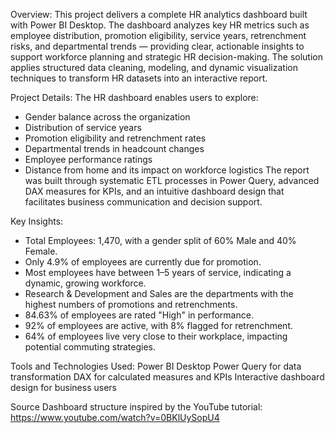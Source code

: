 Overview:
This project delivers a complete HR analytics dashboard built with Power BI Desktop.
The dashboard analyzes key HR metrics such as employee distribution, promotion eligibility, service years, retrenchment risks, and departmental trends — providing clear, actionable insights to support workforce planning and strategic HR decision-making.
The solution applies structured data cleaning, modeling, and dynamic visualization techniques to transform HR datasets into an interactive report.

Project Details:
The HR dashboard enables users to explore:
- Gender balance across the organization
- Distribution of service years
- Promotion eligibility and retrenchment rates
- Departmental trends in headcount changes
- Employee performance ratings
- Distance from home and its impact on workforce logistics
The report was built through systematic ETL processes in Power Query, advanced DAX measures for KPIs, and an intuitive dashboard design that facilitates business communication and decision support.

Key Insights:
- Total Employees: 1,470, with a gender split of 60% Male and 40% Female.
- Only 4.9% of employees are currently due for promotion.
- Most employees have between 1–5 years of service, indicating a dynamic, growing workforce.
- Research & Development and Sales are the departments with the highest numbers of promotions and retrenchments.
- 84.63% of employees are rated "High" in performance.
- 92% of employees are active, with 8% flagged for retrenchment.
- 64% of employees live very close to their workplace, impacting potential commuting strategies.

Tools and Technologies Used:
Power BI Desktop
Power Query for data transformation
DAX for calculated measures and KPIs
Interactive dashboard design for business users

Source
Dashboard structure inspired by the YouTube tutorial: https://www.youtube.com/watch?v=0BKlUySopU4
